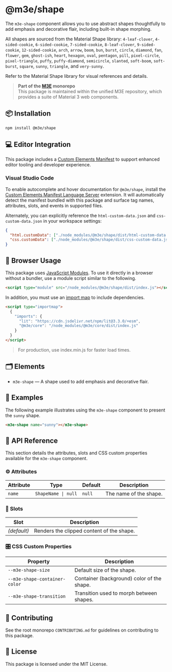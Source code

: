 # @m3e/shape

The `m3e-shape` component allows you to use abstract shapes thoughtfully to add emphasis and decorative flair, including built-in shape morphing.

All shapes are sourced from the Material Shape library: `4-leaf-clover`, `4-sided-cookie`, `6-sided-cookie`, `7-sided-cookie`, `8-leaf-clover`, `9-sided-cookie`, `12-sided-cookie`, `arch`, `arrow`, `boom`, `bun`, `burst`, `circle`, `diamond`, `fan`, `flower`, `gem`, `ghost-ish`, `heart`, `hexagon`, `oval`, `pentagon`, `pill`, `pixel-circle`, `pixel-triangle`, `puffy`, `puffy-diamond`, `semicircle`, `slanted`, `soft-boom`, `soft-burst`, `square`, `sunny`, `triangle`, and `very-sunny`.

Refer to the Material Shape library for visual references and details.

> **Part of the [M3E](../../README.md) monorepo**  
> This package is maintained within the unified M3E repository, which provides a suite of Material 3 web components.

## 📦 Installation

```bash
npm install @m3e/shape
```

## 💻 Editor Integration

This package includes a [Custom Elements Manifest](https://github.com/webcomponents/custom-elements-manifest) to support enhanced editor tooling and developer experience.

### Visual Studio Code

To enable autocomplete and hover documentation for `@m3e/shape`, install the [Custom Elements Manifest Language Server](https://marketplace.visualstudio.com/items?itemName=pwrs.cem-language-server-vscode) extension. It will automatically detect the manifest bundled with this package and surface tag names, attributes, slots, and events in supported files.

Alternately, you can explicitly reference the `html-custom-data.json` and `css-custom-data.json` in your workspace settings:

```json
{
  "html.customData": ["./node_modules/@m3e/shape/dist/html-custom-data.json"],
  "css.customData": ["./node_modules/@m3e/shape/dist/css-custom-data.json"]
}
```

## 🚀 Browser Usage

This package uses [JavaScript Modules](https://developer.mozilla.org/en-US/docs/Web/JavaScript/Guide/Modules#module_specifiers). To use it directly in a browser without a bundler, use a module script similar to the following.

```html
<script type="module" src="/node_modules/@m3e/shape/dist/index.js"></script>
```

In addition, you must use an [import map](https://developer.mozilla.org/en-US/docs/Web/HTML/Reference/Elements/script/type/importmap) to include dependencies.

```html
<script type="importmap">
  {
    "imports": {
      "lit": "https://cdn.jsdelivr.net/npm/lit@3.3.0/+esm",
      "@m3e/core": "/node_modules/@m3e/core/dist/index.js"
    }
  }
</script>
```

> For production, use index.min.js for faster load times.

## 🗂️ Elements

- `m3e-shape` — A shape used to add emphasis and decorative flair.

## 🧪 Examples

The following example illustrates using the `m3e-shape` component to present the `sunny` shape.

```html
<m3e-shape name="sunny"></m3e-shape>
```

## 📖 API Reference

This section details the attributes, slots and CSS custom properties available for the `m3e-shape` component.

### ⚙️ Attributes

| Attribute | Type                | Default | Description            |
| --------- | ------------------- | ------- | ---------------------- |
| `name`    | `ShapeName \| null` | `null`  | The name of the shape. |

### 🧩 Slots

| Slot        | Description                               |
| ----------- | ----------------------------------------- |
| _(default)_ | Renders the clipped content of the shape. |

### 🎛️ CSS Custom Properties

| Property                      | Description                                |
| ----------------------------- | ------------------------------------------ |
| `--m3e-shape-size`            | Default size of the shape.                 |
| `--m3e-shape-container-color` | Container (background) color of the shape. |
| `--m3e-shape-transition`      | Transition used to morph between shapes.   |

## 🤝 Contributing

See the root monorepo `CONTRIBUTING.md` for guidelines on contributing to this package.

## 📄 License

This package is licensed under the MIT License.
